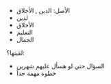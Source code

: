 - الأصل: الدين , الأخلاق
- لدين 
- الأخلاق
- التعليم
- الجمال

لقيتها؟:
- السؤال حتي لو هسأل عليهم شهرين
- خطوة مهمة جداً